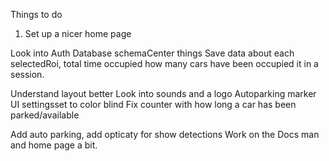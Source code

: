 Things to do
1. Set up a nicer home page

Look into Auth
Database schemaCenter things
Save data about each selectedRoi,
total time occupied
how many cars have been occupied it in a session. 


Understand layout better
Look into sounds and a logo
Autoparking marker 
UI settingsset to color blind
Fix counter with how long a car has been parked/available 




Add auto parking, add opticaty for show detections
Work on the Docs man and home page a bit.
